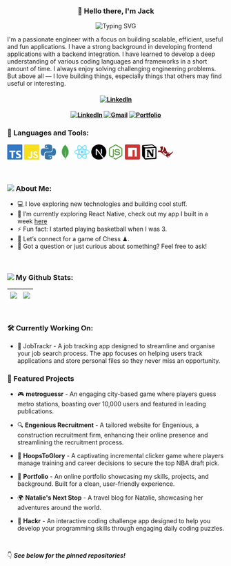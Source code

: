 <div align="center">
  <h3>👋 Hello there, I'm Jack</h3>
</div>

<div align="center">
  <img src="https://readme-typing-svg.demolab.com/?lines=Passionate+coder;Tech+enthusiast;Problem+solver;&font=Fira%20Code&center=true&width=380&height=40&duration=4000&pause=1000&color=FF4088&size=24" alt="Typing SVG">
</div>

I'm a passionate engineer with a focus on building scalable, efficient, useful and fun applications. I have a strong background in developing frontend applications with a backend integration. I have learned to develop a deep understanding of various coding languages and frameworks in a short amount of time. I always enjoy solving challenging engineering problems. But above all — I love building things, especially things that others may find useful or interesting.

<h4 align="center">
  <a href="https://github.com/jloizel/jloizel/blob/main/resume.pdf" title="My resume"><img src="https://img.shields.io/badge/-MY RESUME-50C878?style=for-the-badge" alt="LinkedIn"></a>
</h4>

<h4 align="center">
  <a href="https://www.linkedin.com/in/jackloizel/" title="LinkedIn Profile"><img src="https://img.shields.io/badge/-CONNECT-0a66c2?style=for-the-badge&logo=linkedIn&logoColor=white" alt="LinkedIn"></a>
  <a href="mailto:loizeljack@gmail.com" title="Gmail"><img src="https://img.shields.io/badge/-EMAIL-ff5d5d?style=for-the-badge&logo=gmail&logoColor=white&labelColor" alt="Gmail"></a>
  <a href="https://jackloizel.com/" title="Portfolio"><img src="https://img.shields.io/badge/-EXPLORE-FF4088?style=for-the-badge&logo=googleCloud&logoColor=white" alt="Portfolio"></a>
</h4>

### 🔨 Languages and Tools:
<code><img src="/Assets/typescript-color.svg" alt="typescript" height="35px"/></code>
<code><img src="/Assets/javascript-color.svg" alt="javascript" height="35px"/></code>
<code><img src="/Assets/python-color.svg" alt="python" height="35px"/></code>
<code><img src="/Assets/mongodb-color.svg" alt="mongoDB" height="35px"/></code>
<code><img src="/Assets/react-color.svg" alt="react" height="35px"/></code>
<code><img src="/Assets/nextdotjs-color.svg" alt="nextJS" height="35px"/></code>
<code><img src="/Assets/nodedotjs-color.svg" alt="nodeJS" height="35px"/></code>
<code><img src="/Assets/npm-color.svg" alt="npm" height="35px"/></code>
<code><img src="/Assets/notion-color.svg" alt="notion" height="35px"/></code>
<code><img src="/Assets/rhinoceros-color.svg" alt="rhino" height="35px"/></code>

<br/>

### <img src="https://raw.githubusercontent.com/TheDudeThatCode/TheDudeThatCode/master/Assets/Developer.gif" width="45" /> About Me:
- 💻  I love exploring new technologies and building cool stuff.
- 🚀 I’m currently exploring React Native, check out my app I built in a week <a href="https://github.com/jloizel/hackrApp">here</a>
- ⚡ Fun fact: I started playing basketball when I was 3.
- 👯 Let’s connect for a game of Chess ♟.
- 💬 Got a question or just curious about something? Feel free to ask!

</br>

### <img src='https://media1.giphy.com/media/du3J3cXyzhj75IOgvA/giphy.gif?cid=ecf05e47x2g034i9pzwtzzsd3xgg2w9nr94t4tflbbgo3008&rid=giphy.gif' width='25' /> My Github Stats:

| <img align="center" src="https://github-readme-streak-stats-seven-azure.vercel.app/?user=jloizel&theme=react&card_height=100" /> | <img align="center" src="https://github-readme-stats.vercel.app/api/top-langs/?username=jloizel&hide=c%23,powershell,Mathematica,Ruby,Objective-C,Objective-C%2b%2b,Cuda&title_color=61dafb&text_color=ffffff&icon_color=61dafb&bg_color=20232a&langs_count=8&layout=compact&border_color=61dafb&hide_border=true&size_weight=0.5&count_weight=0.5" /> |
| ------------- | ------------- |

<br />

### 🛠️ Currently Working On:
- 🚧 JobTrackr - A job tracking app designed to streamline and organise your job search process. The app focuses on helping users track applications and store personal files so they never miss an opportunity.

### 🌟 Featured Projects
- 🎮 **metroguessr** - An engaging city-based game where players guess metro stations, boasting over 10,000 users and featured in leading publications.

- 🔍 **Engenious Recruitment** - A tailored website for Engenious, a construction recruitment firm, enhancing their online presence and streamlining the recruitment process.

- 🏀 **HoopsToGlory** - A captivating incremental clicker game where players manage training and career decisions to secure the top NBA draft pick.

- 📁 **Portfolio** - An online portfolio showcasing my skills, projects, and background. Built for a clean, user-friendly experience.

- 🌍 **Natalie's Next Stop** - A travel blog for Natalie, showcasing her adventures around the world.

- 🧩 **Hackr** - An interactive coding challenge app designed to help you develop your programming skills through engaging daily coding puzzles.

<br />

👇 ***See below for the pinned repositories!***

